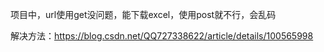 项目中，url使用get没问题，能下载excel，使用post就不行，会乱码

解决方法：https://blog.csdn.net/QQ727338622/article/details/100565998

